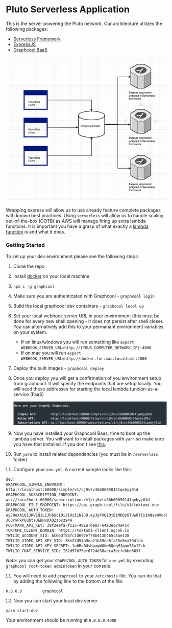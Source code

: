 # Pluto Serverless Application
This is the server powering the Pluto network. Our architecture utilizes the following packages:
* [Serverless Framework](https://serverless.com/framework/docs/)
* [ExpressJS](https://expressjs.com/)
* [Graphcool BaaS](https://www.graph.cool/docs)

![Backend Architecture](./documents/ServerlessArchitecture.png)

Wrapping express will allow us to use already feature complete packages with known best practices. Using `serverless` will allow us to handle scaling out-of-the-box (OOTB) as AWS will manage firing up extra lambda functions. It is important you have a grasp of what exactly a [lambda function](http://docs.aws.amazon.com/lambda/latest/dg/welcome.html) is and what it does.

### Getting Started
To set up your dev environment please see the following steps:
1. Clone the repo
2. Install [docker](https://www.docker.com/) on your local machine
3. `npm i -g graphcool`
4. Make sure you are authenticated with Graphcool - `graphcool login`
5. Build the local graphcool dev containers - `graphcool local up`
6. Set your local webhook server URL in your environment (this must be done for every new shell opening - it does not persist after shell close). You can alternatively add this to your permanant environment variables on your system.

   * If on linux/windows you will run something like `export WEBHOOK_SERVER_URL=http://[YOUR_COMPUTER_NETWORK_IP]:4000`
   * If on mac you will run `export WEBHOOK_SERVER_URL=http://docker.for.mac.localhost:4000`
6. Deploy the built images - `graphcool deploy`
7. Once you deploy you will get a confirmation of you environment setup from graphcool. It will specify the endpoints that are setup locally. You will need these addresses for starting the local lambda funcion-as-a-service (FaaS)

   ![GraphcoolEndpointConfirmation](./documents/GraphcoolConfirmation.png)

8. Now you have installed your Graphcool Baas, time to boot up the lambda server. You will want to install packages with `yarn` so make sure you have that installed. If you don't see [this](https://yarnpkg.com/en/docs/install).
9. Run `yarn` to install related dependencies (you must be in `/serverless` folder)
10. Configure your `env.yml`. A current sample looks like this:

   ```
dev:
  GRAPHCOOL_SIMPLE_ENDPOINT: http://localhost:60000/simple/v1/cj8vtv36b00050141qxbyj01d
  GRAPHCOOL_SUBSCRIPTION_ENDPOINT: ws://localhost:60000/subscriptions/v1/cj8vtv36b00050141qxbyj01d
  GRAPHCOOL_FILE_ENDPOINT: https://api.graph.cool/file/v1/toktumi-dev
  GRAPHCOOL_AUTH_TOKEN: eyJ0eXAiOiJKV1QiLCJhbGciOiJIUzI1NiJ9.eyJpYXQiOjE1MDQzOTUwOTIsImNsaWVudElkIjoiY2l6aDRvYWlnYjl4ZTAxNjlob3dtdmdlaiIsInByb2plY3RJZCI6ImNqM2wwb2E5cjF1YWIwMTMwczhudGk3M2siLCJwZXJtYW5lbnRBdXRoVG9rZW5JZCI6ImNqNzN4enVyOTAzMngwMTAwaGFoZWRmb3YifQ.GP19fBm8bzInd-J63rvPkP6ubtYDEBHvDXQZzpv294A
  POSTMARK_API_KEY: 39f2eefa-fc15-491e-be83-64a3ec84a4cc
  TOKTUMI_CLIENT_DOMAIN: https://toktumi-client.ngrok.io
  TWILIO_ACCOUNT_SID: AC06df83fc1d697ef78b413b465c8ae138
  TWILIO_VIDEO_API_KEY_SID: SKe22d54a9ea21b39ee8fa25e8ea794fab
  TWILIO_VIDEO_API_KEY_SECRET: 1u6RoBUsHpagW8kw8QuqMJqom75x1Fcb
  TWILIO_CHAT_SERVICE_SID: IS2d57b75ef6724d38aeca3bcfebbd663f
   ```
   *Note*: you can get your `GRAPHCOOL_AUTH_TOKEN` for `env.yml` by executing `graphcool root-token adminToken` in your console.
  
  11. You will need to add `graphcool` to your `/etc/hosts` file. You can do that by adding the following line to the bottom of the file:
  ```
  0.0.0.0         graphcool
  ```
  12. Now you can start your local dev server
  ```
  yarn start:dev
  ```
  Your environment should be running at `0.0.0.0:4000`